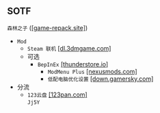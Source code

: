 ## SOTF
`森林之子` ([[game-repack.site]](https://game-repack.site/2024/05/17/sons-of-the-forest-build-14378241/))
* `Mod`
  * `Steam 联机` [[dl.3dmgame.com]](https://dl.3dmgame.com/patch/244466.html)
  * 可选
    * `BepInEx` [[thunderstore.io]](https://thunderstore.io/c/sons-of-the-forest/p/BepInEx/BepInExPack_IL2CPP/)
      * `ModMenu Plus` [[nexusmods.com]](https://www.nexusmods.com/sonsoftheforest/mods/113)
      * `低配电脑优化设置` [[down.gamersky.com]](https://down.gamersky.com/pc/202303/1578092.shtml)
* 分流
  * `123云盘` [[123pan.com]](https://www.123pan.com/s/Hn60Vv-8lcKd)  
`Jj5Y`